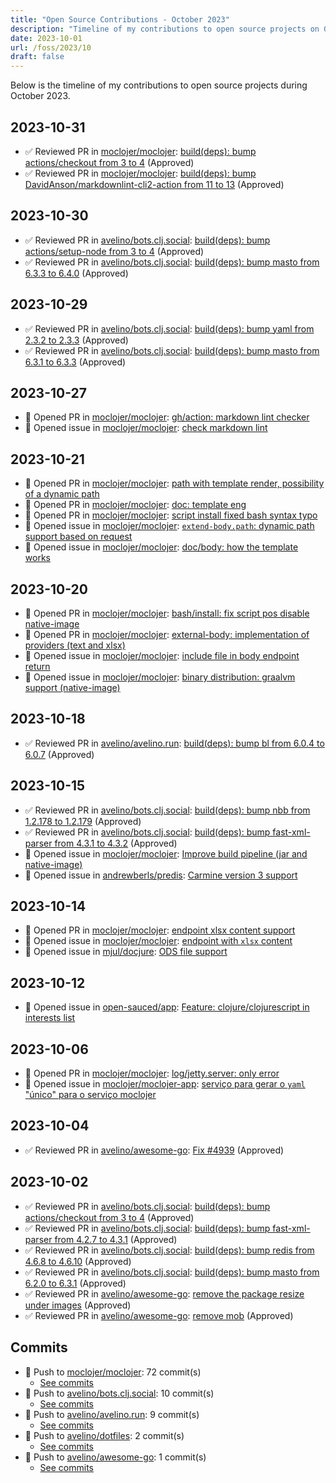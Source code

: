 ```yaml
---
title: "Open Source Contributions - October 2023"
description: "Timeline of my contributions to open source projects on GitHub during October 2023."
date: 2023-10-01
url: /foss/2023/10
draft: false
---
```


Below is the timeline of my contributions to open source projects during October 2023.

## 2023-10-31

- ✅ Reviewed PR in [moclojer/moclojer](https://github.com/moclojer/moclojer): [build(deps): bump actions/checkout from 3 to 4](https://github.com/moclojer/moclojer/pull/171#pullrequestreview-1705311984) (Approved)
- ✅ Reviewed PR in [moclojer/moclojer](https://github.com/moclojer/moclojer): [build(deps): bump DavidAnson/markdownlint-cli2-action from 11 to 13](https://github.com/moclojer/moclojer/pull/172#pullrequestreview-1705311706) (Approved)

## 2023-10-30

- ✅ Reviewed PR in [avelino/bots.clj.social](https://github.com/avelino/bots.clj.social): [build(deps): bump actions/setup-node from 3 to 4](https://github.com/avelino/bots.clj.social/pull/90#pullrequestreview-1703584197) (Approved)
- ✅ Reviewed PR in [avelino/bots.clj.social](https://github.com/avelino/bots.clj.social): [build(deps): bump masto from 6.3.3 to 6.4.0](https://github.com/avelino/bots.clj.social/pull/89#pullrequestreview-1703581828) (Approved)

## 2023-10-29

- ✅ Reviewed PR in [avelino/bots.clj.social](https://github.com/avelino/bots.clj.social): [build(deps): bump yaml from 2.3.2 to 2.3.3](https://github.com/avelino/bots.clj.social/pull/87#pullrequestreview-1702933761) (Approved)
- ✅ Reviewed PR in [avelino/bots.clj.social](https://github.com/avelino/bots.clj.social): [build(deps): bump masto from 6.3.1 to 6.3.3](https://github.com/avelino/bots.clj.social/pull/88#pullrequestreview-1702933707) (Approved)

## 2023-10-27

- 🔀 Opened PR in [moclojer/moclojer](https://github.com/moclojer/moclojer): [gh/action: markdown lint checker](https://github.com/moclojer/moclojer/pull/169)
- 🐛 Opened issue in [moclojer/moclojer](https://github.com/moclojer/moclojer): [check markdown lint](https://github.com/moclojer/moclojer/issues/168)

## 2023-10-21

- 🔀 Opened PR in [moclojer/moclojer](https://github.com/moclojer/moclojer): [path with template render, possibility of a dynamic path](https://github.com/moclojer/moclojer/pull/167)
- 🔀 Opened PR in [moclojer/moclojer](https://github.com/moclojer/moclojer): [doc: template eng](https://github.com/moclojer/moclojer/pull/165)
- 🔀 Opened PR in [moclojer/moclojer](https://github.com/moclojer/moclojer): [script install fixed bash syntax typo](https://github.com/moclojer/moclojer/pull/164)
- 🐛 Opened issue in [moclojer/moclojer](https://github.com/moclojer/moclojer): [`extend-body.path`: dynamic path support based on request](https://github.com/moclojer/moclojer/issues/166)
- 🐛 Opened issue in [moclojer/moclojer](https://github.com/moclojer/moclojer): [doc/body: how the template works](https://github.com/moclojer/moclojer/issues/163)

## 2023-10-20

- 🔀 Opened PR in [moclojer/moclojer](https://github.com/moclojer/moclojer): [bash/install: fix script pos disable native-image](https://github.com/moclojer/moclojer/pull/162)
- 🔀 Opened PR in [moclojer/moclojer](https://github.com/moclojer/moclojer): [external-body: implementation of providers (text and xlsx)](https://github.com/moclojer/moclojer/pull/161)
- 🐛 Opened issue in [moclojer/moclojer](https://github.com/moclojer/moclojer): [include file in body endpoint return](https://github.com/moclojer/moclojer/issues/160)
- 🐛 Opened issue in [moclojer/moclojer](https://github.com/moclojer/moclojer): [binary distribution: graalvm support (native-image)](https://github.com/moclojer/moclojer/issues/158)

## 2023-10-18

- ✅ Reviewed PR in [avelino/avelino.run](https://github.com/avelino/avelino.run): [build(deps): bump bl from 6.0.4 to 6.0.7](https://github.com/avelino/avelino.run/pull/50#pullrequestreview-1684972281) (Approved)

## 2023-10-15

- ✅ Reviewed PR in [avelino/bots.clj.social](https://github.com/avelino/bots.clj.social): [build(deps): bump nbb from 1.2.178 to 1.2.179](https://github.com/avelino/bots.clj.social/pull/86#pullrequestreview-1678778967) (Approved)
- ✅ Reviewed PR in [avelino/bots.clj.social](https://github.com/avelino/bots.clj.social): [build(deps): bump fast-xml-parser from 4.3.1 to 4.3.2](https://github.com/avelino/bots.clj.social/pull/85#pullrequestreview-1678778902) (Approved)
- 🐛 Opened issue in [moclojer/moclojer](https://github.com/moclojer/moclojer): [Improve build pipeline (jar and native-image)](https://github.com/moclojer/moclojer/issues/154)
- 🐛 Opened issue in [andrewberls/predis](https://github.com/andrewberls/predis): [Carmine version 3 support](https://github.com/andrewberls/predis/issues/10)

## 2023-10-14

- 🔀 Opened PR in [moclojer/moclojer](https://github.com/moclojer/moclojer): [endpoint xlsx content support](https://github.com/moclojer/moclojer/pull/153)
- 🐛 Opened issue in [moclojer/moclojer](https://github.com/moclojer/moclojer): [endpoint with `xlsx` content](https://github.com/moclojer/moclojer/issues/152)
- 🐛 Opened issue in [mjul/docjure](https://github.com/mjul/docjure): [ODS file support](https://github.com/mjul/docjure/issues/110)

## 2023-10-12

- 🐛 Opened issue in [open-sauced/app](https://github.com/open-sauced/app): [Feature: clojure/clojurescript in interests list](https://github.com/open-sauced/app/issues/1878)

## 2023-10-06

- 🔀 Opened PR in [moclojer/moclojer](https://github.com/moclojer/moclojer): [log/jetty.server: only error](https://github.com/moclojer/moclojer/pull/151)
- 🐛 Opened issue in [moclojer/moclojer-app](https://github.com/moclojer/moclojer-app): [serviço para gerar o `yaml` "único" para o serviço moclojer](https://github.com/moclojer/moclojer-app/issues/79)

## 2023-10-04

- ✅ Reviewed PR in [avelino/awesome-go](https://github.com/avelino/awesome-go): [Fix #4939](https://github.com/avelino/awesome-go/pull/5033#pullrequestreview-1657944924) (Approved)

## 2023-10-02

- ✅ Reviewed PR in [avelino/bots.clj.social](https://github.com/avelino/bots.clj.social): [build(deps): bump actions/checkout from 3 to 4](https://github.com/avelino/bots.clj.social/pull/79#pullrequestreview-1652275724) (Approved)
- ✅ Reviewed PR in [avelino/bots.clj.social](https://github.com/avelino/bots.clj.social): [build(deps): bump fast-xml-parser from 4.2.7 to 4.3.1](https://github.com/avelino/bots.clj.social/pull/83#pullrequestreview-1652274742) (Approved)
- ✅ Reviewed PR in [avelino/bots.clj.social](https://github.com/avelino/bots.clj.social): [build(deps): bump redis from 4.6.8 to 4.6.10](https://github.com/avelino/bots.clj.social/pull/81#pullrequestreview-1652273936) (Approved)
- ✅ Reviewed PR in [avelino/bots.clj.social](https://github.com/avelino/bots.clj.social): [build(deps): bump masto from 6.2.0 to 6.3.1](https://github.com/avelino/bots.clj.social/pull/84#pullrequestreview-1652270749) (Approved)
- ✅ Reviewed PR in [avelino/awesome-go](https://github.com/avelino/awesome-go): [remove the package resize under images](https://github.com/avelino/awesome-go/pull/4615#pullrequestreview-1652278324) (Approved)
- ✅ Reviewed PR in [avelino/awesome-go](https://github.com/avelino/awesome-go): [remove mob](https://github.com/avelino/awesome-go/pull/5024#pullrequestreview-1652271982) (Approved)

## Commits

- 🔨 Push to [moclojer/moclojer](https://github.com/moclojer/moclojer): 72 commit(s)
  - [See commits](https://github.com/moclojer/moclojer/commits?author=avelino&since=2023-10-01T00:00:00Z&until=2023-10-31T23:59:59Z)
- 🔨 Push to [avelino/bots.clj.social](https://github.com/avelino/bots.clj.social): 10 commit(s)
  - [See commits](https://github.com/avelino/bots.clj.social/commits?author=avelino&since=2023-10-01T00:00:00Z&until=2023-10-31T23:59:59Z)
- 🔨 Push to [avelino/avelino.run](https://github.com/avelino/avelino.run): 9 commit(s)
  - [See commits](https://github.com/avelino/avelino.run/commits?author=avelino&since=2023-10-01T00:00:00Z&until=2023-10-31T23:59:59Z)
- 🔨 Push to [avelino/dotfiles](https://github.com/avelino/dotfiles): 2 commit(s)
  - [See commits](https://github.com/avelino/dotfiles/commits?author=avelino&since=2023-10-01T00:00:00Z&until=2023-10-31T23:59:59Z)
- 🔨 Push to [avelino/awesome-go](https://github.com/avelino/awesome-go): 1 commit(s)
  - [See commits](https://github.com/avelino/awesome-go/commits?author=avelino&since=2023-10-01T00:00:00Z&until=2023-10-31T23:59:59Z)

